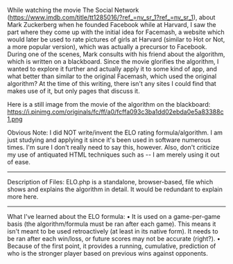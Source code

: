 While watching the movie The Social Network (https://www.imdb.com/title/tt1285016/?ref_=nv_sr_1?ref_=nv_sr_1), about Mark Zuckerberg when he founded Facebook while at Harvard, I saw the part where they come up with the initial idea for Facemash, a website which would later be used to rate pictures of girls at Harvard (similar to Hot or Not, a more popular version), which was actually a precursor to Facebook.  During one of the scenes, Mark consults with his friend about the algorithm, which is written on a blackboard.  Since the movie glorifies the algorithm, I wanted to explore it further and actually apply it to some kind of app, and what better than similar to the original Facemash, which used the original algorithm?  At the time of this writing, there isn't any sites I could find that makes use of it, but only pages that discuss it.

Here is a still image from the movie of the algorithm on the blackboard: https://i.pinimg.com/originals/fc/ff/a0/fcffa093c3ba1dd02ebda0e5a83388c1.png

Obvious Note:  I did NOT write/invent the ELO rating formula/algorithm.  I am just studying and applying it since it's been used in software numerous times.  I'm sure I don't really need to say this, however.  Also, don't criticize my use of antiquated HTML techniques such as <code><font color></code> -- I am merely using it out of ease.

<hr>

Description of Files:
ELO.php is a standalone, browser-based, file which shows and explains the algorithm in detail.  It would be redundant to explain more here.

----------

What I've learned about the ELO formula:
• It is used on a game-per-game basis (the algorithm/formula must be ran after each game). This means it isn't meant to be used retroactively (at least in its native form).  It needs to be ran after each win/loss, or future scores may not be accurate (right?). 
• Because of the first point, it provides a running, cumulative, prediction of who is the stronger player based on previous wins against opponents.